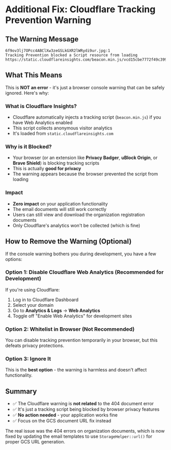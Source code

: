 # Additional Fix: Cloudflare Tracking Prevention Warning

## The Warning Message
```
6f9ov3lj7OPcc4ABClXw3zeGSLkGXR2lWRydi9ur.jpg:1  
Tracking Prevention blocked a Script resource from loading 
https://static.cloudflareinsights.com/beacon.min.js/vcd15cbe7772f49c399c6a5babf22c1241717689176015.
```

## What This Means

This is **NOT an error** - it's just a browser console warning that can be safely ignored. Here's why:

### What is Cloudflare Insights?
- Cloudflare automatically injects a tracking script (`beacon.min.js`) if you have Web Analytics enabled
- This script collects anonymous visitor analytics
- It's loaded from `static.cloudflareinsights.com`

### Why is it Blocked?
- Your browser (or an extension like **Privacy Badger**, **uBlock Origin**, or **Brave Shield**) is blocking tracking scripts
- This is actually **good for privacy**
- The warning appears because the browser prevented the script from loading

### Impact
- **Zero impact** on your application functionality
- The email documents will still work correctly
- Users can still view and download the organization registration documents
- Only Cloudflare's analytics won't be collected (which is fine)

## How to Remove the Warning (Optional)

If the console warning bothers you during development, you have a few options:

### Option 1: Disable Cloudflare Web Analytics (Recommended for Development)
If you're using Cloudflare:
1. Log in to Cloudflare Dashboard
2. Select your domain
3. Go to **Analytics & Logs** → **Web Analytics**
4. Toggle off "Enable Web Analytics" for development sites

### Option 2: Whitelist in Browser (Not Recommended)
You can disable tracking prevention temporarily in your browser, but this defeats privacy protections.

### Option 3: Ignore It
This is the **best option** - the warning is harmless and doesn't affect functionality.

## Summary
- ✅ The Cloudflare warning is **not related** to the 404 document error
- ✅ It's just a tracking script being blocked by browser privacy features
- ✅ **No action needed** - your application works fine
- ✅ Focus on the GCS document URL fix instead

The real issue was the 404 errors on organization documents, which is now fixed by updating the email templates to use `StorageHelper::url()` for proper GCS URL generation.
